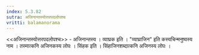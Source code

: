 ```yaml
---
index: 5.3.82
sutra: अजिनान्तस्योत्तरपदलोपश्च
vritti: balamanorama
---
```


<<अजिनान्तस्योत्तरपदलोपश्च>> - अजिनान्तस्य । व्याघ्रक इति । "व्याघ्राजिन" इति कस्यचिन्मनुष्यस्य नाम । तस्मात्कनि अजिनकस्य लोपः । सिंहक इति । सिंहाजिनशब्दात्कनि अजिनस्य लोपः । 